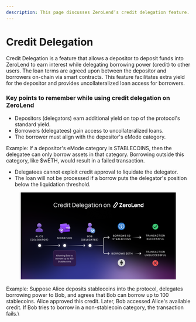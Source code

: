 ```yaml
---
description: This page discusses ZeroLend’s credit delegation feature.
---
```


# Credit Delegation

Credit Delegation is a feature that allows a depositor to deposit funds into ZeroLend to earn interest while delegating borrowing power (credit) to other users. The loan terms are agreed upon between the depositor and borrowers on-chain via smart contracts. This feature facilitates extra yield for the depositor and provides uncollateralized loan access for borrowers.

### Key points to remember while using credit delegation on ZeroLend&#x20;

* Depositors (delegators) earn additional yield on top of the protocol's standard yield.
* Borrowers (delegatees) gain access to uncollateralized loans.
* The borrower must align with the depositor's eMode category.&#x20;

Example: If a depositor's eMode category is STABLECOINS, then the delegatee can only borrow assets in that category. Borrowing outside this category, like $wETH, would result in a failed transaction.&#x20;

* Delegatees cannot exploit credit approval to liquidate the delegator.
* The loan will not be processed if a borrow puts the delegator's position below the liquidation threshold.&#x20;

<figure><img src="../.gitbook/assets/ZL Doc - Credit Delegation.png" alt=""><figcaption></figcaption></figure>

Example: Suppose Alice deposits stablecoins into the protocol, delegates borrowing power to Bob, and agrees that Bob can borrow up to 100 stablecoins. Alice approved this credit. Later, Bob accessed Alice's available credit. If Bob tries to borrow in a non-stablecoin category, the transaction fails.\
